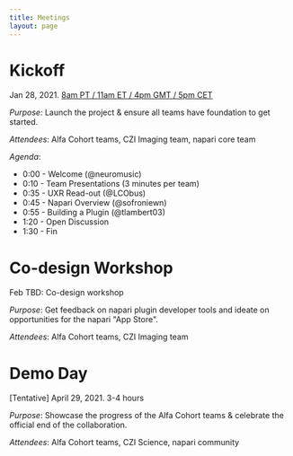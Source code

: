 ```yaml
---
title: Meetings
layout: page
---
```


# Kickoff

Jan 28, 2021. [8am PT / 11am ET / 4pm GMT / 5pm CET](https://www.starts-at.com/event/2649073776)

*Purpose*: Launch the project & ensure all teams have foundation to get started.

*Attendees*: Alfa Cohort teams, CZI Imaging team, napari core team

*Agenda*:

- 0:00 - Welcome (@neuromusic)
- 0:10 - Team Presentations (3 minutes per team)
- 0:35 - UXR Read-out (@LCObus)
- 0:45 - Napari Overview (@sofroniewn)
- 0:55 - Building a Plugin (@tlambert03)
- 1:20 - Open Discussion
- 1:30 - Fin


# Co-design Workshop

Feb TBD: Co-design workshop

*Purpose*: Get feedback on napari plugin developer tools and ideate on opportunities for the napari "App Store".

*Attendees*: Alfa Cohort teams, CZI Imaging team

# Demo Day

[Tentative] April 29, 2021. 3-4 hours

*Purpose*: Showcase the progress of the Alfa Cohort teams & celebrate the official end of the collaboration.

*Attendees*: Alfa Cohort teams, CZI Science, napari community

